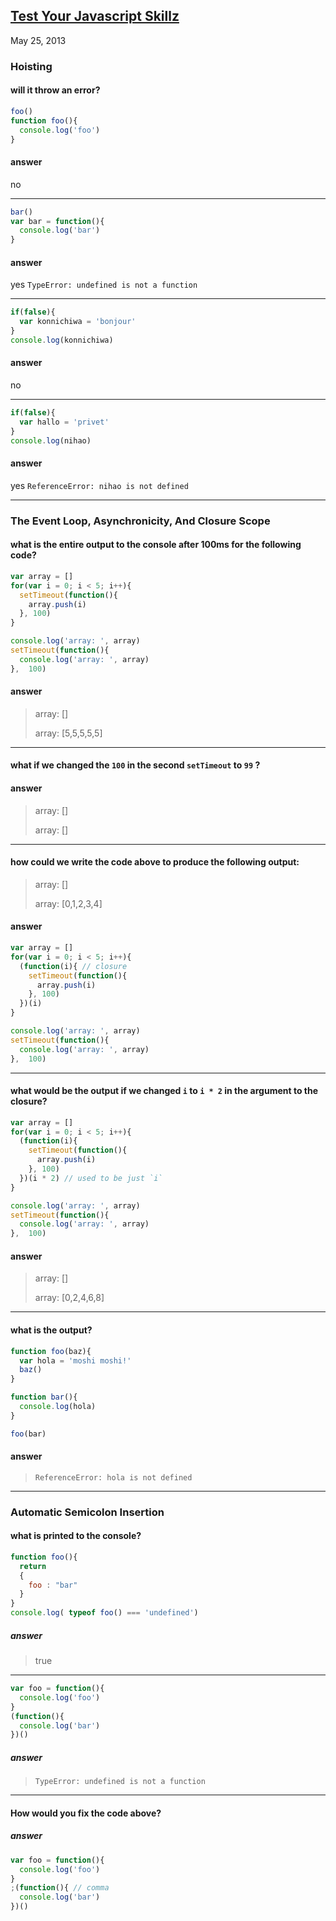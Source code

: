 ## [Test Your Javascript Skillz](/posts/test-your-javascript-skillz.html)
May 25, 2013


### Hoisting

#### will it throw an error?

````js
foo()
function foo(){
  console.log('foo')
}
````

#### answer
no
________________________________________________________________________________

````js
bar()
var bar = function(){
  console.log('bar')
}
````

#### answer
yes `TypeError: undefined is not a function`
________________________________________________________________________________

````js
if(false){
  var konnichiwa = 'bonjour'
}
console.log(konnichiwa)
````

#### answer
no
________________________________________________________________________________

````js
if(false){
  var hallo = 'privet'
}
console.log(nihao)
````

#### answer
yes `ReferenceError: nihao is not defined`
________________________________________________________________________________

### The Event Loop, Asynchronicity, And Closure Scope

#### what is the entire output to the console after 100ms for the following code?

````js
var array = []
for(var i = 0; i < 5; i++){
  setTimeout(function(){
    array.push(i)
  }, 100)
}

console.log('array: ', array)
setTimeout(function(){
  console.log('array: ', array)
},  100)
````

#### answer
> array: []
>
> array: [5,5,5,5,5]

________________________________________________________________________________
#### what if we changed the `100` in the second `setTimeout` to `99` ?

#### answer

> array: []
> 
> array: []

________________________________________________________________________________
#### how could we write the code above to produce the following output:

> array: []
> 
> array: [0,1,2,3,4]

#### answer

````js
var array = []
for(var i = 0; i < 5; i++){
  (function(i){ // closure
    setTimeout(function(){
      array.push(i)
    }, 100)
  })(i)
}

console.log('array: ', array)
setTimeout(function(){
  console.log('array: ', array)
},  100)
````

________________________________________________________________________________
#### what would be the output if we changed `i` to `i * 2` in the argument to the closure?

````js
var array = []
for(var i = 0; i < 5; i++){
  (function(i){
    setTimeout(function(){
      array.push(i)
    }, 100)
  })(i * 2) // used to be just `i`
}

console.log('array: ', array)
setTimeout(function(){
  console.log('array: ', array)
},  100)
````

#### answer

> array: []
> 
> array: [0,2,4,6,8]

________________________________________________________________________________
#### what is the output?

````js
function foo(baz){
  var hola = 'moshi moshi!'
  baz()
}

function bar(){
  console.log(hola)
}

foo(bar)
````

#### answer

> `ReferenceError: hola is not defined`

________________________________________________________________________________
### Automatic Semicolon Insertion

#### what is printed to the console?

````js
function foo(){
  return 
  {
    foo : "bar"
  }
}
console.log( typeof foo() === 'undefined')
````

##### answer

> true

________________________________________________________________________________

````js
var foo = function(){
  console.log('foo')
}
(function(){
  console.log('bar')
})()
````

##### answer

> `TypeError: undefined is not a function`

________________________________________________________________________________

#### How would you fix the code above?

##### answer

````js
var foo = function(){
  console.log('foo')
}
;(function(){ // comma
  console.log('bar')
})()
````
